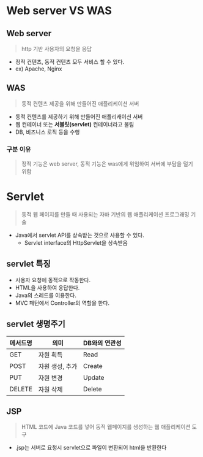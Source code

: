 # Web server VS WAS

## Web server

> http 기반 사용자의 요청을 응답
> 
- 정적 컨텐츠, 동적 컨텐츠 모두 서비스 할 수 있다.
- ex) Apache, Nginx

## WAS

> 동적 컨텐츠 제공을 위해 만들어진 애플리케이션 서버
> 
- 동적 컨텐츠를 제공하기 위해 만들어진 애플리캐이션 서버
- 웹 컨테이너 또는 **서블릿(servlet)** 컨테이너라고 불림
- DB, 비즈니스 로직 등을 수행

### 구분 이유

> 정적 기능은 web server, 동적 기능은 was에게 위임하여 서버에 부담을 덜기 위함
> 

# Servlet

> 동적 웹 페이지를 만들 때 사용되는 자바 기반의 웹 애플리케이션 프로그래밍 기술
> 
- Java에서 servlet API를 상속받는 것으로 사용할 수 있다.
    - Servlet interface의 HttpServlet을 상속받음

## servlet 특징

- 사용자 요청에 동적으로 작동한다.
- HTML을 사용하여 응답한다.
- Java의 스레드를 이용한다.
- MVC 패턴에서 Controller의 역할을 한다.

## servlet 생명주기

| 메서드명 | 의미 | DB와의 연관성 |
| --- | --- | --- |
| GET | 자원 획득 | Read |
| POST | 자원 생성, 추가 | Create |
| PUT | 자원 변경 | Update |
| DELETE | 자원 삭제 | Delete |

## JSP

> HTML 코드에 Java 코드를 넣어 동적 웹페이지를 생성하는 웹 애플리케이션 도구
> 
- .jsp는 서버로 요청시 servlet으로 파일이 변환되어 html을 반환한다